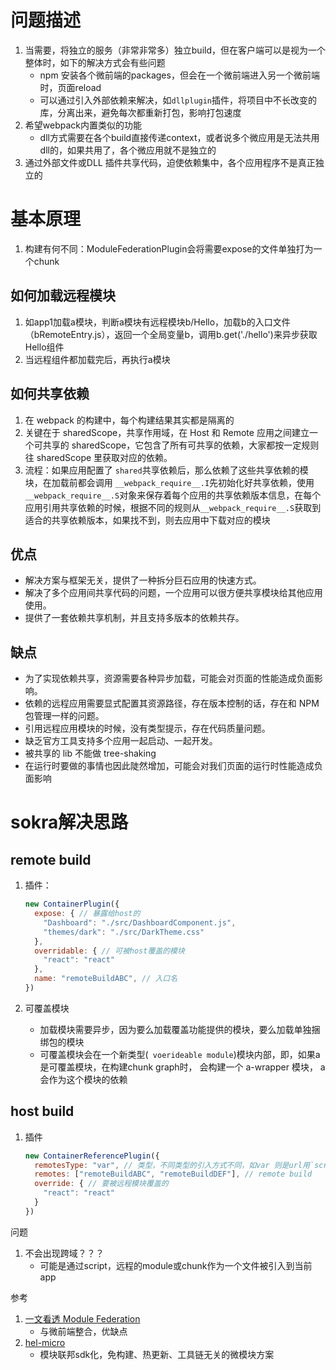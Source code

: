 

# 问题描述

1. 当需要，将独立的服务（非常非常多）独立build，但在客户端可以是视为一个整体时，如下的解决方式会有些问题
   - npm 安装各个微前端的packages，但会在一个微前端进入另一个微前端时，页面reload
   - 可以通过引入外部依赖来解决，如`dllplugin`插件，将项目中不长改变的库，分离出来，避免每次都重新打包，影响打包速度
2. 希望webpack内置类似的功能
   - dll方式需要在各个build直接传递context，或者说多个微应用是无法共用dll的，如果共用了，各个微应用就不是独立的
3. 通过外部文件或DLL 插件共享代码，迫使依赖集中，各个应用程序不是真正独立的

# 基本原理

1. 构建有何不同：ModuleFederationPlugin会将需要expose的文件单独打为一个chunk

   

## 如何加载远程模块

1. 如app1加载a模块，判断a模块有远程模块b/Hello，加载b的入口文件（bRemoteEntry.js），返回一个全局变量b，调用b.get('./hello')来异步获取Hello组件
2. 当远程组件都加载完后，再执行a模块

## 如何共享依赖

1. 在 webpack 的构建中，每个构建结果其实都是隔离的
2. 关键在于 sharedScope，共享作用域，在 Host 和 Remote 应用之间建立一个可共享的 sharedScope，它包含了所有可共享的依赖，大家都按一定规则往 sharedScope 里获取对应的依赖。
3. 流程：如果应用配置了 `shared`共享依赖后，那么依赖了这些共享依赖的模块，在加载前都会调用 `__webpack_require__.I`先初始化好共享依赖，使用`__webpack_require__.S`对象来保存着每个应用的共享依赖版本信息，在每个应用引用共享依赖的时候，根据不同的规则从`__webpack_require__.S`获取到适合的共享依赖版本，如果找不到，则去应用中下载对应的模块



## 优点

- 解决方案与框架无关，提供了一种拆分巨石应用的快速方式。
- 解决了多个应用间共享代码的问题，一个应用可以很方便共享模块给其他应用使用。
- 提供了一套依赖共享机制，并且支持多版本的依赖共存。

## 缺点

- 为了实现依赖共享，资源需要各种异步加载，可能会对页面的性能造成负面影响。
- 依赖的远程应用需要显式配置其资源路径，存在版本控制的话，存在和 NPM 包管理一样的问题。
- 引用远程应用模块的时候，没有类型提示，存在代码质量问题。
- 缺乏官方工具支持多个应用一起启动、一起开发。
- 被共享的 lib 不能做 tree-shaking
- 在运行时要做的事情也因此陡然增加，可能会对我们页面的运行时性能造成负面影响







# sokra解决思路

## remote build

1. 插件：

   ```javascript
   new ContainerPlugin({
     expose: { // 暴露给host的
       "Dashboard": "./src/DashboardComponent.js", 
       "themes/dark": "./src/DarkTheme.css"
     },
     overridable: { // 可被host覆盖的模块
       "react": "react"
     },
     name: "remoteBuildABC", // 入口名
   })
   ```

2. 可覆盖模块

   - 加载模块需要异步，因为要么加载覆盖功能提供的模块，要么加载单独捆绑包的模块
   - 可覆盖模块会在一个新类型(` voerideable module`)模块内部，即，如果a是可覆盖模块，在构建chunk graph时， 会构建一个 a-wrapper 模块， a 会作为这个模块的依赖

## host build

1. 插件

   ```javascript
   new ContainerReferencePlugin({
     remotesType: "var", // 类型，不同类型的引入方式不同，如var 则是url用`script`方式引入
     remotes: ["remoteBuildABC", "remoteBuildDEF"], // remote build
     override: { // 要被远程模块覆盖的
       "react": "react"
     }
   })
   ```

   





问题

1. 不会出现跨域？？？
   - 可能是通过script，远程的module或chunk作为一个文件被引入到当前app





参考

1. [一文看透 Module Federation](https://mp.weixin.qq.com/s/WCQvPbd_w8P-Tn36Sc0SXQ)
   - 与微前端整合，优缺点
2. [hel-micro](https://mp.weixin.qq.com/s/273LKniXapCNXjoVHnJBZA)
   - 模块联邦sdk化，免构建、热更新、工具链无关的微模块方案